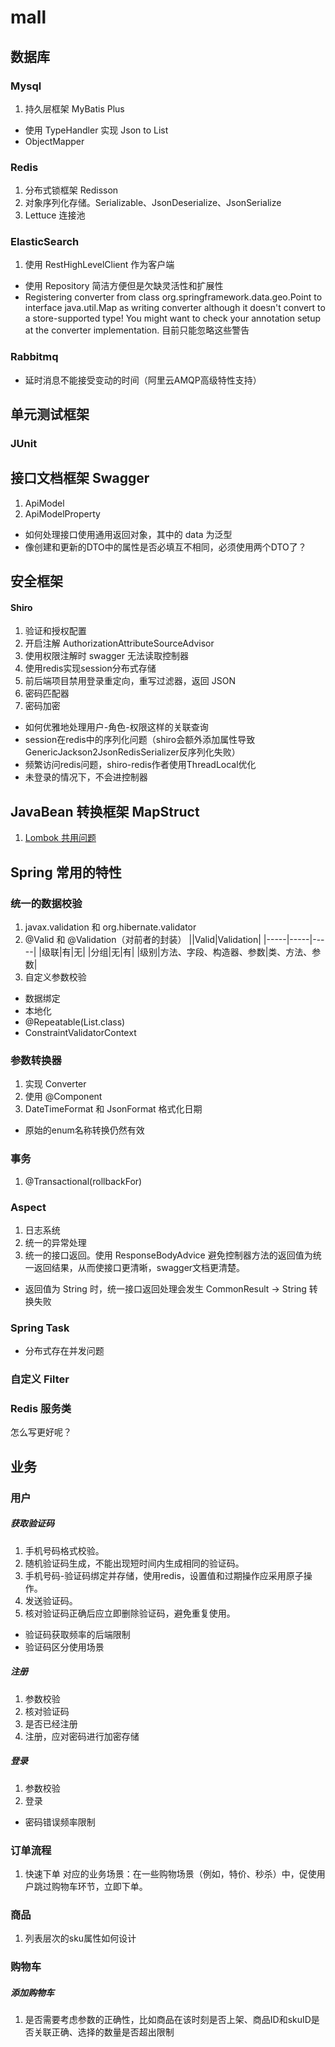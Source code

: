 # mall

## 数据库
### Mysql
1. 持久层框架 MyBatis Plus
- 使用 TypeHandler 实现 Json to List<String>
- ObjectMapper

### Redis
1. 分布式锁框架 Redisson
2. 对象序列化存储。Serializable、JsonDeserialize、JsonSerialize
3. Lettuce 连接池

### ElasticSearch
1. 使用 RestHighLevelClient 作为客户端

- 使用 Repository 简洁方便但是欠缺灵活性和扩展性
- Registering converter from class org.springframework.data.geo.Point to interface java.util.Map as writing converter although it doesn't convert to a store-supported type! You might want to check your annotation setup at the converter implementation. 目前只能忽略这些警告

### Rabbitmq
- 延时消息不能接受变动的时间（阿里云AMQP高级特性支持）

## 单元测试框架
### JUnit

## 接口文档框架 Swagger
1. ApiModel
2. ApiModelProperty

- 如何处理接口使用通用返回对象，其中的 data 为泛型
- 像创建和更新的DTO中的属性是否必填互不相同，必须使用两个DTO了？

## 安全框架
#### Shiro
1. 验证和授权配置
2. 开启注解 AuthorizationAttributeSourceAdvisor
3. 使用权限注解时 swagger 无法读取控制器 
4. 使用redis实现session分布式存储
5. 前后端项目禁用登录重定向，重写过滤器，返回 JSON
6. 密码匹配器
7. 密码加密

- 如何优雅地处理用户-角色-权限这样的关联查询
- session在redis中的序列化问题（shiro会额外添加属性导致GenericJackson2JsonRedisSerializer反序列化失败）
- 频繁访问redis问题，shiro-redis作者使用ThreadLocal优化
- 未登录的情况下，不会进控制器

## JavaBean 转换框架 MapStruct

1. [Lombok 共用问题](https://mapstruct.org/faq/#can-i-use-mapstruct-together-with-project-lombok)

## Spring 常用的特性

### 统一的数据校验
1. javax.validation 和 org.hibernate.validator
2. @Valid 和 @Validation（对前者的封装）
||Valid|Validation|
|-----|-----|-----|
|级联|有|无|
|分组|无|有|
|级别|方法、字段、构造器、参数|类、方法、参数|
3. 自定义参数校验

- 数据绑定
- 本地化
- @Repeatable(List.class)
- ConstraintValidatorContext

### 参数转换器
1. 实现 Converter
2. 使用 @Component
3. DateTimeFormat 和 JsonFormat 格式化日期

- 原始的enum名称转换仍然有效

### 事务
1. @Transactional(rollbackFor)

### Aspect
1. 日志系统
2. 统一的异常处理
3. 统一的接口返回。使用 ResponseBodyAdvice 避免控制器方法的返回值为统一返回结果，从而使接口更清晰，swagger文档更清楚。

- 返回值为 String 时，统一接口返回处理会发生 CommonResult -> String 转换失败

### Spring Task
- 分布式存在并发问题

### 自定义 Filter

### Redis 服务类
怎么写更好呢？

## 业务

### 用户
##### 获取验证码
1. 手机号码格式校验。
2. 随机验证码生成，不能出现短时间内生成相同的验证码。
3. 手机号码-验证码绑定并存储，使用redis，设置值和过期操作应采用原子操作。
4. 发送验证码。
5. 核对验证码正确后应立即删除验证码，避免重复使用。


- 验证码获取频率的后端限制
- 验证码区分使用场景

##### 注册
1. 参数校验
2. 核对验证码
3. 是否已经注册
4. 注册，应对密码进行加密存储

##### 登录
1. 参数校验
2. 登录

- 密码错误频率限制

### 订单流程
1. 快速下单
对应的业务场景：在一些购物场景（例如，特价、秒杀）中，促使用户跳过购物车环节，立即下单。

### 商品
1. 列表层次的sku属性如何设计

### 购物车
##### 添加购物车
1. 是否需要考虑参数的正确性，比如商品在该时刻是否上架、商品ID和skuID是否关联正确、选择的数量是否超出限制
